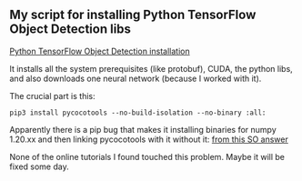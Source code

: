 ## My script for installing Python TensorFlow Object Detection libs

[Python TensorFlow Object Detection installation](https://gist.github.com/zby/e3341751f54bc92ebcc1d9da08a9459a
)

It installs all the system prerequisites (like protobuf), CUDA, the python libs, and also downloads one neural network (because I worked with it).

The crucial part is this:

`pip3 install pycocotools --no-build-isolation --no-binary :all:`

Apparently there is a pip bug that makes it installing binaries for numpy 1.20.xx and then linking pycocotools with it without it:
[from this SO answer](https://stackoverflow.com/questions/66060487/valueerror-numpy-ndarray-size-changed-may-indicate-binary-incompatibility-exp/66743692#66743692)

None of the online tutorials I found touched this problem. Maybe it will be fixed some day.

